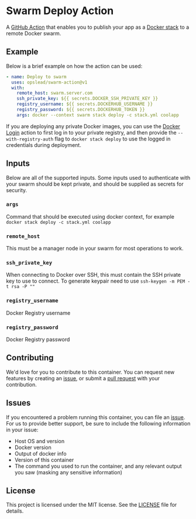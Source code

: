 # Swarm Deploy Action

A [GitHub Action](https://github.com/features/actions) that enables you to publish your app as a [Docker stack](https://docs.docker.com/engine/swarm/stack-deploy/) to a remote Docker swarm.

## Example

Below is a brief example on how the action can be used:

```yaml
- name: Deploy to swarm
  uses: opslead/swarm-action@v1
  with:
    remote_host: swarm.server.com
    ssh_private_key: ${{ secrets.DOCKER_SSH_PRIVATE_KEY }}
    registry_username: ${{ secrets.DOCKERHUB_USERNAME }}
    registry_password: ${{ secrets.DOCKERHUB_TOKEN }}
    args: docker --context swarm stack deploy -c stack.yml coolapp
```

If you are deploying any private Docker images, you can use the [Docker Login](https://github.com/marketplace/actions/docker-login) action to first log in to your private registry, and then provide the `--with-registry-auth` flag to `docker stack deploy` to use the logged in credentials during deployment.

## Inputs

Below are all of the supported inputs. Some inputs used to authenticate with your swarm should be kept private, and should be supplied as secrets for security.

### `args`

Command that should be executed using docker context, for example `docker stack deploy -c stack.yml coolapp`

### `remote_host`

This must be a manager node in your swarm for most operations to work.

### `ssh_private_key`

When connecting to Docker over SSH, this must contain the SSH private key to use to connect. To generate keypair need to use `ssh-keygen -m PEM -t rsa -P ""`

### `registry_username`

Docker Registry username

### `registry_password`

Docker Registry password

## Contributing
We'd love for you to contribute to this container. You can request new features by creating an [issue](https://github.com/opslead/swarm-action/issues), or submit a [pull request](https://github.com/opslead/swarm-action/pulls) with your contribution.

## Issues
If you encountered a problem running this container, you can file an [issue](https://github.com/opslead/swarm-action/issues). For us to provide better support, be sure to include the following information in your issue:

- Host OS and version
- Docker version
- Output of docker info
- Version of this container
- The command you used to run the container, and any relevant output you saw (masking any sensitive information)


## License

This project is licensed under the MIT license. See the [LICENSE](LICENSE) file for details.